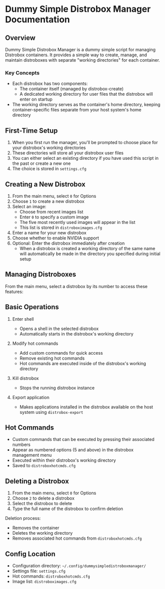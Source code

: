 # Dummy Simple Distrobox Manager Documentation

## Overview
Dummy Simple Distrobox Manager is a dummy simple script for managing Distrobox containers. It provides a simple way to create, manage, and maintain distroboxes with separate "working directories" for each container.

### Key Concepts
- Each distrobox has two components:
  - The container itself (managed by distrobox-create)
  - A dedicated working directory for user files that the distrobox will enter on startup
- The working directory serves as the container's home directory, keeping container-specific files separate from your host system's home directory

## First-Time Setup

1. When you first run the manager, you'll be prompted to choose place for your distrobox's working directories
2. These directories will store all your distrobox user files
3. You can either select an existing directory if you have used this script in the past or create a new one
4. The choice is stored in `settings.cfg`

## Creating a New Distrobox

1. From the main menu, select `0` for Options
2. Choose `1` to create a new distrobox
3. Select an image:
   - Choose from recent images list
   - Enter `0` to specify a custom image
   - The five most recently used images will appear in the list
   - This list is stored in `distroboximages.cfg`
4. Enter a name for your new distrobox
5. Choose whether to enable NVIDIA support
6. Optional: Enter the distrobox immediately after creation
   - When a distrobox is created a working directory of the same name will automatically be made in the directory you specified during initial setup

## Managing Distroboxes

From the main menu, select a distrobox by its number to access these features:

## Basic Operations
1. Enter shell
   - Opens a shell in the selected distrobox
   - Automatically starts in the distrobox's working directory

2. Modify hot commands
   - Add custom commands for quick access
   - Remove existing hot commands
   - Hot commands are executed inside of the distrobox's working directory
   
3. Kill distrobox
   - Stops the running distrobox instance

4. Export application
   - Makes applications installed in the distrobox available on the host system using `distrobox-export`

## Hot Commands
- Custom commands that can be executed by pressing their associated numbers
- Appear as numbered options (5 and above) in the distrobox management menu
- Executed within their distrobox's working directory
- Saved to `distroboxhotcmds.cfg`

## Deleting a Distrobox

1. From the main menu, select `0` for Options
2. Choose `2` to delete a distrobox
3. Select the distrobox to delete
4. Type the full name of the distrobox to confirm deletion

Deletion process:
- Removes the container
- Deletes the working directory
- Removes associated hot commands from `distroboxhotcmds.cfg`

## Config Location

- Configuration directory: `~/.config/dummysimpledistroboxmanager/`
- Settings file: `settings.cfg`
- Hot commands: `distroboxhotcmds.cfg`
- Image list: `distroboximages.cfg`
